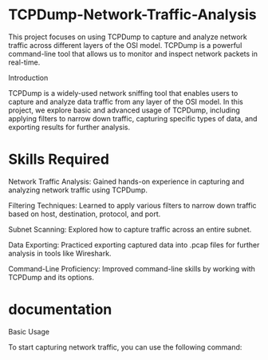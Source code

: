 # TCPDump-Network-Traffic-Analysis
This project focuses on using TCPDump to capture and analyze network traffic across different layers of the OSI model. TCPDump is a powerful command-line tool that allows us to monitor and inspect network packets in real-time.

Introduction

TCPDump is a widely-used network sniffing tool that enables users to capture and analyze data traffic from any layer of the OSI model. In this project, we explore basic and advanced usage of TCPDump, including applying filters to narrow down traffic, capturing specific types of data, and exporting results for further analysis.

# Skills Required
Network Traffic Analysis: Gained hands-on experience in capturing and analyzing network traffic using TCPDump.

Filtering Techniques: Learned to apply various filters to narrow down traffic based on host, destination, protocol, and port.

Subnet Scanning: Explored how to capture traffic across an entire subnet.

Data Exporting: Practiced exporting captured data into .pcap files for further analysis in tools like Wireshark.

Command-Line Proficiency: Improved command-line skills by working with TCPDump and its options.

# documentation
Basic Usage

To start capturing network traffic, you can use the following command:
